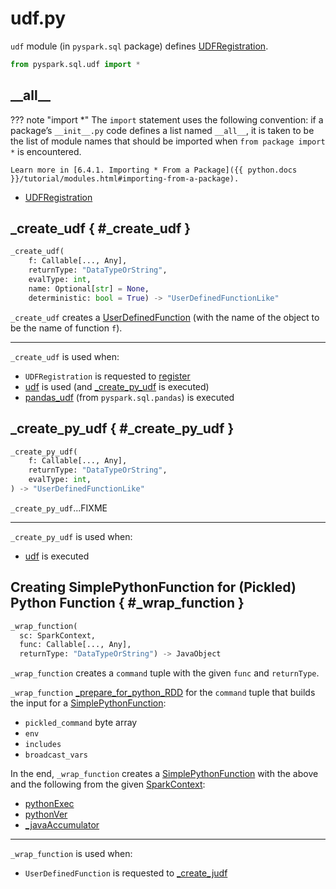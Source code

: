 # udf.py

`udf` module (in `pyspark.sql` package) defines [UDFRegistration](../../sql/UDFRegistration.md).

```py
from pyspark.sql.udf import *
```

## \_\_all__

??? note "import *"
    The `import` statement uses the following convention: if a package’s `__init__.py` code defines a list named `__all__`, it is taken to be the list of module names that should be imported when `from package import *` is encountered.

    Learn more in [6.4.1. Importing * From a Package]({{ python.docs }}/tutorial/modules.html#importing-from-a-package).

* [UDFRegistration](../../sql/UDFRegistration.md)

## _create_udf { #_create_udf }

```py
_create_udf(
    f: Callable[..., Any],
    returnType: "DataTypeOrString",
    evalType: int,
    name: Optional[str] = None,
    deterministic: bool = True) -> "UserDefinedFunctionLike"
```

`_create_udf` creates a [UserDefinedFunction](UserDefinedFunction.md) (with the name of the object to be the name of function `f`).

---

`_create_udf` is used when:

* `UDFRegistration` is requested to [register](../../sql/UDFRegistration.md#register)
* [udf](functions.md#udf) is used (and [_create_py_udf](#_create_py_udf) is executed)
* [pandas_udf](pandas/functions.md#pandas_udf) (from `pyspark.sql.pandas`) is executed

## _create_py_udf { #_create_py_udf }

```py
_create_py_udf(
    f: Callable[..., Any],
    returnType: "DataTypeOrString",
    evalType: int,
) -> "UserDefinedFunctionLike"
```

`_create_py_udf`...FIXME

---

`_create_py_udf` is used when:

* [udf](functions.md#udf) is executed

## Creating SimplePythonFunction for (Pickled) Python Function { #_wrap_function }

```py
_wrap_function(
  sc: SparkContext,
  func: Callable[..., Any],
  returnType: "DataTypeOrString") -> JavaObject
```

`_wrap_function` creates a `command` tuple with the given `func` and `returnType`.

`_wrap_function` [_prepare_for_python_RDD](../rdd.md#_prepare_for_python_RDD) for the `command` tuple that builds the input for a [SimplePythonFunction](../../SimplePythonFunction.md):

* `pickled_command` byte array
* `env`
* `includes`
* `broadcast_vars`

In the end, `_wrap_function` creates a [SimplePythonFunction](../../SimplePythonFunction.md) with the above and the following from the given [SparkContext](../../SparkContext.md):

* [pythonExec](../../SparkContext.md#pythonExec)
* [pythonVer](../../SparkContext.md#pythonVer)
* [_javaAccumulator](../../SparkContext.md#_javaAccumulator)

---

`_wrap_function` is used when:

* `UserDefinedFunction` is requested to [_create_judf](UserDefinedFunction.md#_create_judf)

